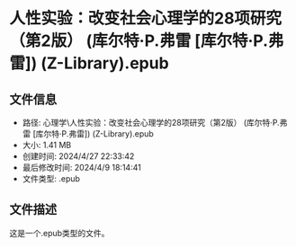 ﻿# 人性实验：改变社会心理学的28项研究（第2版） (库尔特·P.弗雷 [库尔特·P.弗雷]) (Z-Library).epub

## 文件信息
- 路径: 心理学\人性实验：改变社会心理学的28项研究（第2版） (库尔特·P.弗雷 [库尔特·P.弗雷]) (Z-Library).epub
- 大小: 1.41 MB
- 创建时间: 2024/4/27 22:33:42
- 最后修改时间: 2024/4/9 18:14:41
- 文件类型: .epub

## 文件描述
这是一个.epub类型的文件。

